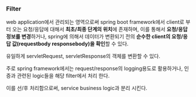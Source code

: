 ### Filter

web application에서 관리되는 영역으로써 spring boot framework에서 client로 부터 오는 요청/응답에 대해서 **최초/최종 단계의 위치**에 존재하며, 이를 통해서 **요청/응답 정보를 변경**하거나, spring에 의해서 데이터가 변환되기 전의 **순수한 client의 요청/응답 값(requestbody responsebody)을 확인**할 수 있다. 

유일하게 servletRequest, servletResponse의 객체를 변환할 수 있다. 

주로 spring framework에서는 request/response의 logging용도로 활용하거나, 인증과 관련된 logic들을 해당 filter에서 처리 한다.

이를 선/후 처리함으로써, service business logic과 분리 시킨다.